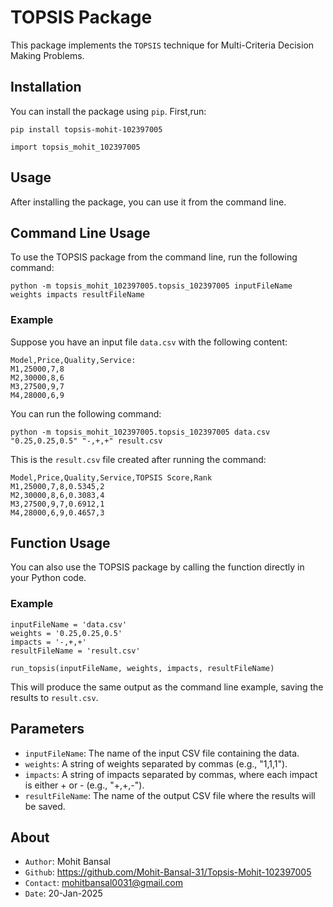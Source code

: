 # TOPSIS Package

This package implements the `TOPSIS` technique for Multi-Criteria Decision Making Problems.

## Installation

You can install the package using `pip`. First,run:
```
pip install topsis-mohit-102397005

import topsis_mohit_102397005
```

## Usage
After installing the package, you can use it from the command line.

## Command Line Usage
To use the TOPSIS package from the command line, run the following command:
```
python -m topsis_mohit_102397005.topsis_102397005 inputFileName weights impacts resultFileName
```

### Example
Suppose you have an input file `data.csv` with the following content:
```
Model,Price,Quality,Service:
M1,25000,7,8
M2,30000,8,6
M3,27500,9,7
M4,28000,6,9
```

You can run the following command:
```
python -m topsis_mohit_102397005.topsis_102397005 data.csv "0.25,0.25,0.5" "-,+,+" result.csv
```
This is the `result.csv` file created after running the command:
```
Model,Price,Quality,Service,TOPSIS Score,Rank
M1,25000,7,8,0.5345,2
M2,30000,8,6,0.3083,4
M3,27500,9,7,0.6912,1
M4,28000,6,9,0.4657,3
```

## Function Usage
You can also use the TOPSIS package by calling the function directly in your Python code.

### Example
```
inputFileName = 'data.csv'
weights = '0.25,0.25,0.5'
impacts = '-,+,+'
resultFileName = 'result.csv'

run_topsis(inputFileName, weights, impacts, resultFileName)
```

This will produce the same output as the command line example, saving the results to `result.csv`.

## Parameters

- `inputFileName`: The name of the input CSV file containing the data.
- `weights`: A string of weights separated by commas (e.g., "1,1,1").
- `impacts`: A string of impacts separated by commas, where each impact is either + or - (e.g., "+,+,-").
- `resultFileName`: The name of the output CSV file where the results will be saved.


## About
- `Author`: Mohit Bansal
- `Github`: https://github.com/Mohit-Bansal-31/Topsis-Mohit-102397005
- `Contact`: mohitbansal0031@gmail.com
- `Date`: 20-Jan-2025
